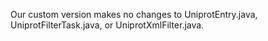 Our custom version makes no changes to UniprotEntry.java, UniprotFilterTask.java, or
UniprotXmlFilter.java.
